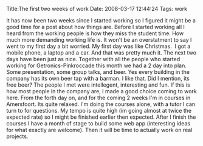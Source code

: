Title:The first two weeks of work
Date: 2008-03-17 12:44:24
Tags: work

It has now been two weeks since I started working so I figured it might be a
good time for a post about how things are. Before I started working all I
heard from the working people is how they miss the student time. How much more
demanding working life is. It won't be an overstatment to say I went to my
first day a bit worried. My first day was like Christmas.  I got a mobile
phone, a laptop and a car. And that was pretty much it. The next two days have
been just as nice. Together with all the people who started working for
Getronics-Pinkroccade this month we had a 2 day into plan. Some presentation,
some group talks, and beer. Yes every building in the company has its own beer
tap with a barman. I like that. Did I mention, its free beer? The people I met
were intellegent, interesting and fun. If this is how most people in the
company are, I made a good choice coming to work here. From the forth day on,
and for the coming 2 weeks I'm in courses in Amersfoort. Its quite relaxed.
I'm doing the courses alone, with a tutor I can turn to for questions. My
tempo is quite high (im going almost at twice the expected rate) so I might be
finished earlier then expected. After I finish the courses I have a month of
stage to build some web app (interesting ideas for what exactly are welcome).
Then it will be time to actually work on real projects.

